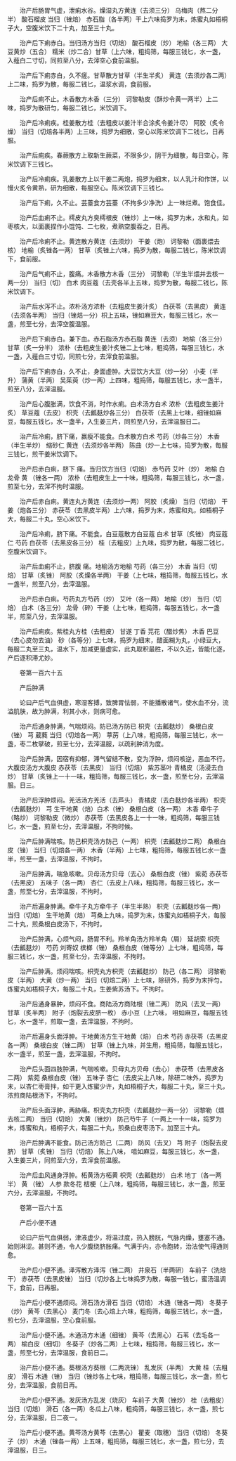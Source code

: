 <!-- { "loadSidebar": true } -->
　　治产后肠胃气虚，泄痢水谷。燥湿丸方黄连（去须三分） 乌梅肉（熬二分半） 酸石榴皮 当归（锉焙） 赤石脂（各半两）干上六味捣罗为末，炼蜜丸如梧桐子大，空腹米饮下二十丸，加至三十丸。

　　治产后下痢赤白。当归汤方当归（切焙） 酸石榴皮（炒） 地榆（各三两） 大豆黄炒（五合） 糯米（炒二合）甘草（上六味，粗捣筛，每服三钱匕，水一盏，入薤白二寸切，同煎至八分，去滓空心食前温服。

　　治产后下痢赤白，久不瘥。甘草散方甘草（半生半炙） 黄连（去须炒各二两）上二味，捣罗为散，每服二钱匕，温浆水调，食前服。

　　治产后痢不止。木香散方木香（三分） 诃黎勒皮（酥炒令黄一两半）上二味，捣罗为散研匀，每服二钱匕，米饮调下。

　　治产后冷痢疾。桂姜散方桂（去粗皮以姜汁半合涂炙令姜汁尽） 阿胶（炙令燥） 当归（切焙各半两）上三味，捣罗为细散，空心以陈米饮调下二钱匕，日再服。

　　治产后痢疾。春蕨散方上取新生蕨菜，不限多少，阴干为细散，每日空心，陈米饮调下三钱匕。

　　治产后冷痢疾。乳姜散方上以干姜二两炮，捣罗为细末，以人乳汁和作饼，以慢火炙令黄熟，研为细散，每服空心。陈米饮调下三钱匕。

　　治产后下痢，久不止。芸薹食方芸薹（不拘多少净洗）上一味烂煮。饱食佳。

　　治产后血痢不止。樗皮丸方臭樗根皮（锉炒）上一味，捣罗为末，水和丸，如枣核大，以面裹捏作小馄饨、二七枚，煮熟空腹吞之，日再。

　　治产后冷痢不止。黄连散方黄连（去须炒） 干姜（炮） 诃黎勒（面裹煨去核） 地榆（炙锉各一两） 甘草（炙锉上六味，捣罗为散，每服二钱匕，陈米饮调下，食前服。

　　治产后气痢不止，腹痛。木香散方木香（三分） 诃黎勒（半生半煨并去核一两一分） 当归（切） 白术 肉豆蔻（去壳各半上五味，捣罗为散，每服二钱匕，陈米饮调下。

　　治产后水泻不止。浓朴汤方浓朴（去粗皮生姜汁炙） 白茯苓（去黑皮） 黄连（去须各半两） 当归（锉焙一分）枳上五味，锉如麻豆大，每服三钱匕，水一盏，煎至七分，去滓空腹温服。

　　治产后下痢赤白。兼下血。赤石脂汤方赤石脂 黄连（去须） 地榆（各三分） 甘草（炙一分半） 浓朴（去粗皮生姜汁炙锉二上七味，粗捣筛，每服三钱匕，水一盏，入薤白三寸切，同煎七分，去滓食前温服。

　　治产后下痢赤白，久不止，身面虚肿。大豆饮方大豆（炒一分） 小麦（半升） 蒲黄（半两） 吴茱萸（炒一两）上四味，粗捣筛，每服五钱匕，水一盏半，煎至八分，去滓温服。

　　治产后心腹胀满，饮食不消，时作水痢。白术汤方白术 浓朴（去粗皮生姜汁炙） 草豆蔻（去皮） 枳壳（去瓤麸炒各三分） 白茯苓（去黑上七味，细锉如麻豆，每服五钱匕，水一盏半，入生姜三片，同煎至八分，去滓温服日二。

　　治产后冷痢，脐下痛，羸瘦不能食。白术散方白术 芍药（炒各三分） 木香（半生半炒） 缩砂仁 黄连（去须炒各半两） 陈曲（炒一上七味，捣罗为散，每服三钱匕，煎干姜米饮调下。

　　治产后赤白痢，脐下 痛。当归饮方当归（切焙） 赤芍药 艾叶（炒） 地榆 白龙骨 黄 （锉各一两） 浓朴（去粗皮生上一十味，粗捣筛，每服三钱匕，水一盏，煎至七分，去滓不拘时温服。

　　治产后赤白痢。黄连丸方黄连（去须炒一两） 阿胶（炙燥） 当归（切焙） 干姜（炮各三分） 赤茯苓（去黑皮半两）上六味，捣罗为末，炼蜜和丸，如梧桐子大，每服二十丸，空心米饮下。

　　治产后冷痢，脐下痛。不能食。白豆蔻散方白豆蔻 白术 甘草（炙锉） 肉豆蔻仁 芍药 白茯苓（去黑皮各三分） 桂（去粗皮）上九味，捣罗为散，每服二钱匕，空腹米饮调下。

　　治产后血痢不止，脐腹 痛。地榆汤方地榆 芍药（各三分） 木香 当归（切焙） 甘草（炙锉） 阿胶（炙燥各半两） 干姜（上七味，粗捣筛，每服五钱匕，水一盏半，煎至八分，去滓温服。

　　治产后赤白痢。芍药丸方芍药（炒） 艾叶（各一两） 地榆（炒） 当归（切焙） 白术（各三分） 龙骨（碎）干姜（上七味，粗捣筛，每服五钱匕，水一盏半，煎至八分，去滓温服。

　　治产后痢疾。紫桂丸方桂（去粗皮） 甘遂 丁香 芫花（醋炒焦） 木香 巴豆（去心皮勿去油） 砂（各等分）上七味，捣罗为细末，醋面糊为丸，小绿豆大，每服二丸至三丸，温水下，加减更量虚实，此丸取积最胜，不以久近，皆能化逐，产后逐积滞尤妙。

　　卷第一百六十五

　　产后肿满

　　论曰产后气血俱虚，寒湿客搏，致脾胃怯弱，不能播散诸气，使水血不分，流溢肌肤，故为肿满，利其小水，则病可愈。

　　治产后通身肿满，气喘烦闷。防已汤方防已 枳壳（去瓤麸炒） 桑根白皮（锉） 芎 葳蕤 当归（切焙各一两） 葶苈（上八味，粗捣筛，每服三钱匕，水一盏，枣二枚擘破，煎至七分，去滓温服，以疏利肿消为度。

　　治产后肿满，因宿有抑郁，滞气留结不散，变为浮肿，烦闷咳逆，恶血不行。大腹皮汤方大腹皮 赤茯苓（去黑皮） 当归（切焙） 紫苏茎叶 青橘皮（汤浸去白炒） 甘草（炙锉上一十一味，粗捣筛，每服三钱匕，水一盏，煎至七分，去滓温服。日三。

　　治产后浮肿烦闷。羌活汤方羌活（去芦头） 青橘皮（去白麸炒各半两） 枳壳（去瓤麸炒） 芎 生干地黄（焙）白术（锉） 桑根白皮（各一两） 木香 牵牛子（略炒） 诃黎勒皮（微炒） 赤茯苓（去黑皮各上一十一味，粗捣筛，每服三钱匕，水一盏，煎至七分，去滓温服，不拘时候。

　　治产后肿满喘咳。防己枳壳汤方防己（一两） 枳壳（去瓤麸炒二两） 桑根白皮（锉） 当归（切焙各一两） 木香（半两）上七味，粗捣筛，每服五钱匕水一盏半，煎至一盏，去滓温服，不拘时。

　　治产后肿满，喘急咳嗽。贝母汤方贝母（去心） 桑根白皮（锉） 紫菀 赤茯苓（去黑皮） 五味子（各一两） 杏仁（去皮上八味，粗捣筛，每服三钱匕，水一盏，煎至七分，去滓温服，不拘时。

　　治产后遍身肿满。牵牛子丸方牵牛子（半生半熟） 枳壳（去瓤麸炒各一两） 当归（切焙） 生干地黄（焙） 芎桑上九味，捣罗为末，炼蜜丸如梧桐子大，每服二十丸，煎桑根白皮汤下，不拘时。

　　治产后肿满，心烦气闷，肠胃不利。羚羊角汤方羚羊角（屑） 延胡索 枳壳（去瓤麸炒） 芍药 刘寄奴 槟榔（锉） 桑根白皮（锉等分）上七味，粗捣筛，每服三钱匕，水一盏，煎至七分，去滓温服，不拘时。

　　治产后肿满。烦闷喘咳。枳壳丸方枳壳（去瓤麸炒） 防己（各二两） 诃黎勒皮（半两） 大黄（炒一两） 当归（切焙二两）上七味，除研外，捣罗为末拌匀。炼蜜丸如梧桐子大，每服二十丸，生姜紫苏汤下。不拘时。

　　治产后通身暴肿，烦闷不食。商陆汤方商陆根（锉二两） 防风（去叉一两） 甘草（炙半两） 附子（炮裂去皮脐一枚） 赤小豆（上六味， 咀如麻豆，每服五钱匕，水一盏半，煎取一盏，去滓温服，不拘时。

　　治产后遍身头面浮肿。干地黄汤方生干地黄（焙） 白术 芍药 赤茯苓（去黑皮各一两） 桑根白皮（锉二两） 甘草（锉上九味，并生用，粗捣筛，每服五钱匕，水一盏半，煎至一盏，去滓温服，不拘时。

　　治产后头面四肢肿满，气喘咳嗽。贝母丸方贝母（去心） 赤茯苓（去黑皮各二两） 紫菀 桑根白皮（锉） 五味子 杏仁（去皮尖上八味，除研二味外，捣罗为末，以杏仁枣膏拌，如干更入炼蜜少许，丸如梧桐子大，每服二十丸，至三十丸，浓煎商陆根汤下，不拘时。

　　治产后头面浮肿，两胁痛。枳壳丸方枳壳（去瓤麸炒一两一分） 诃黎勒（煨去核二两） 当归（切焙） 大黄（锉炒） 防己芍牛子（一两上一十一味，捣罗为末，炼蜜和丸，梧桐子大，每服二十丸，煎桑白皮枣汤下。加至三十丸。

　　治产后肿满不能食。防己汤方防己（二两） 防风（去叉） 芎 附子（炮裂去皮脐） 甘草（炙锉） 当归（切焙） 陈上八味， 咀如麻豆，每服三钱匕，水一盏，入生姜三片，同煎至六分，去滓食前温服。

　　治产后血风通身浮肿。柘黄汤方柘黄 枳壳（去瓤麸炒） 白术 地丁（各一两半） 黄 （锉） 人参 款冬花 桔梗（上八味，粗捣筛，每服三钱匕，水一盏，煎至六分，去滓温服，不拘时。

　　卷第一百六十五

　　产后小便不通

　　论曰产后气血俱弱，津液虚少，将温过度，热入膀胱，气脉内燥，壅塞不通。始则淋涩。甚则不通，令人少腹绕脐胀痛。气满于内，亦令胞转，治法使气得通则愈。

　　治产后小便不通。泽泻散方泽泻（锉二两） 井泉石（半两研） 车前子（洗焙干） 赤茯苓（去黑皮锉） 当归（切炒各上七味捣罗为散，每服一钱匕，蜜汤温调下，食前，日再服。

　　治产后小便不通烦闷。滑石汤方滑石 当归（切焙） 木通（锉各一两） 冬葵子（炒） 黄芩（去黑心） 麦门冬（去心焙上六味，粗捣筛，每服三钱匕，水一盏，煎七分，去滓温服，空心食前服。

　　治产后小便不通。木通汤方木通（细锉） 黄芩（去黑心） 石苇（去毛各一两） 榆白皮（细切） 冬葵子（炒各二两）上七味，粗捣筛，每服三钱匕，水一盏，煎至七分，去滓温服，食前日二。

　　治产后小便不通。葵根汤方葵根（二两洗锉） 乱发灰（半两） 大黄 桂（去粗皮） 滑石 木通（锉） 当归（锉炒各上七味，粗捣筛，每服三钱匕，水一盏，煎七分，去滓温服，食前日再。

　　治产后小便不通。发灰汤方乱发（烧灰） 车前子 大黄（锉炒） 桂（去粗皮） 当归（切焙） 滑石（各一两）冬瓜上八味，粗捣筛，每服三钱匕，水一盏，煎七分，去滓温服，日二夜一。

　　治产后小便不通。黄芩汤方黄芩（去黑心） 瞿麦（取穗） 当归（切焙） 冬葵子（炒） 木通（锉各一两）上五味，粗捣筛，每服三钱匕，水一盏，煎七分，去滓温服，日三。

